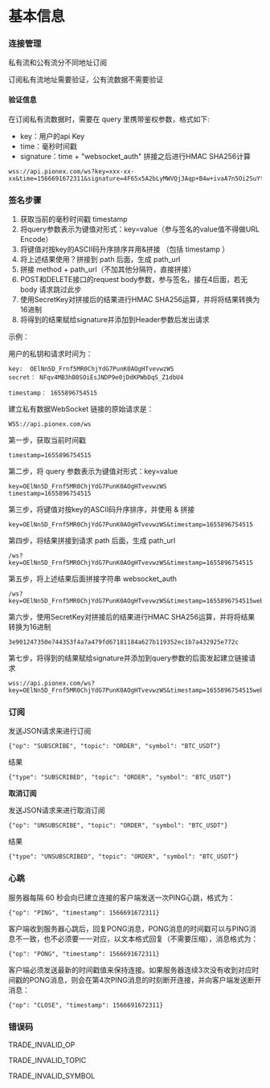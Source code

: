 # 基本信息

### 连接管理

私有流和公有流分不同地址订阅

订阅私有流地址需要验证，公有流数据不需要验证

#### **验证信息**

在订阅私有流数据时，需要在 query 里携带鉴权参数，格式如下:

* key：用户的api Key
* time：毫秒时间戳
* signature：time + "websocket\_auth" 拼接之后进行HMAC SHA256计算

```
wss://api.pionex.com/ws?key=xxx-xx-xx&time=1566691672311&signature=4F65x5A2bLyMWVQj3Aqp+B4w+ivaA7n5Oi2SuYtCJ9o=
```

### 签名步骤

1. 获取当前的毫秒时间戳 timestamp
2. 将query参数表示为键值对形式：key=value（参与签名的value值不得做URL Encode）
3. 将键值对按key的ASCII码升序排序并用&拼接 （包括 timestamp ）
4. 将上述结果使用？拼接到 path 后面，生成 path\_url
5. 拼接 method + path\_url（不加其他分隔符，直接拼接）
6. POST和DELETE接口的request body参数，参与签名，接在4后面，若无 body 请求跳过此步
7. 使用SecretKey对拼接后的结果进行HMAC SHA256运算，并将将结果转换为16进制
8. 将得到的结果赋给signature并添加到Header参数后发出请求

示例：

用户的私钥和请求时间为：

```
key:  OElNn5D_Frnf5MR0ChjYdG7PunK0AOgHTvevwzWS
secret： NFqv4MB3hB0SOiEsJNDP9e0jDdKPWbDqS_Z1dbU4

timestamp： 1655896754515
```

建立私有数据WebSocket 链接的原始请求是：

```
WSS://api.pionex.com/ws
```

第一步，获取当前时间戳

```
timestamp=1655896754515
```

第二步，将 query 参数表示为键值对形式：key=value

```
key=OElNn5D_Frnf5MR0ChjYdG7PunK0AOgHTvevwzWS
timestamp=1655896754515
```

第三步，将键值对按key的ASCII码升序排序，并使用 & 拼接

```
key=OElNn5D_Frnf5MR0ChjYdG7PunK0AOgHTvevwzWS&timestamp=1655896754515
```

第四步，将结果拼接到请求 path 后面，生成 path\_url

```
/ws?key=OElNn5D_Frnf5MR0ChjYdG7PunK0AOgHTvevwzWS&timestamp=1655896754515
```

第五步，将上述结果后面拼接字符串 websocket\_auth

```
/ws?key=OElNn5D_Frnf5MR0ChjYdG7PunK0AOgHTvevwzWS&timestamp=1655896754515websocket_auth
```

第六步，使用SecretKey对拼接后的结果进行HMAC SHA256运算，并将将结果转换为16进制

```
3e901247350e744353f4a7a479fd67181184a627b119352ec1b7a432925e772c
```

第七步，将得到的结果赋给signature并添加到query参数的后面发起建立链接请求

```
wss://api.pionex.com/ws?key=OElNn5D_Frnf5MR0ChjYdG7PunK0AOgHTvevwzWS&timestamp=1655896754515websocket_auth&signature=3e901247350e744353f4a7a479fd67181184a627b119352ec1b7a432925e772c
```



### **订阅**

发送JSON请求来进行订阅

```
{"op": "SUBSCRIBE", "topic": "ORDER", "symbol": "BTC_USDT"}
```

结果

```
{"type": "SUBSCRIBED", "topic": "ORDER", "symbol": "BTC_USDT"}
```

**取消订阅**

发送JSON请求来进行取消订阅

```
{"op": "UNSUBSCRIBE", "topic": "ORDER", "symbol": "BTC_USDT"}
```

结果

```
{"type": "UNSUBSCRIBED", "topic": "ORDER", "symbol": "BTC_USDT"}
```

### **心跳**

服务器每隔 60 秒会向已建立连接的客户端发送一次PING心跳，格式为：

```
{"op": "PING", "timestamp": 1566691672311}
```

客户端收到服务器心跳后，回复PONG消息，PONG消息的时间戳可以与PING消息不一致，也不必须要一一对应，以文本格式回复（不需要压缩），消息格式为：

```
{"op": "PONG", "timestamp": 1566691672311}
```

客户端必须发送最新的时间戳值来保持连接。如果服务器连续3次没有收到对应时间戳的PONG消息，则会在第4次PING消息的时刻断开连接，并向客户端发送断开消息：

```
{"op": "CLOSE", "timestamp": 1566691672311}
```

### 错误码

TRADE\_INVALID\_OP

TRADE\_INVALID\_TOPIC

TRADE\_INVALID\_SYMBOL
